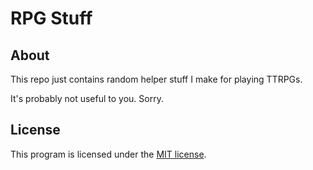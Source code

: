 RPG Stuff
=========

About
-----
This repo just contains random helper stuff I make for playing TTRPGs.

It's probably not useful to you. Sorry.

License
-------
This program is licensed under the [MIT license][license].

[license]: https://rnelson.mit-license.org/
